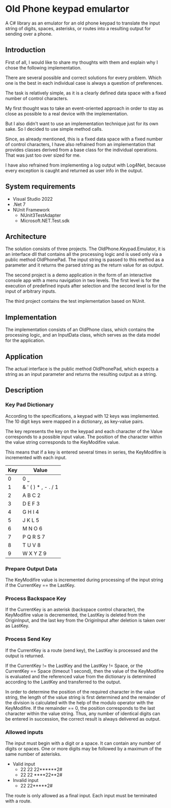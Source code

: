 # Old Phone keypad emulartor
A C# library as an emulator for an old phone keypad to translate the input string of digits, spaces, asterisks, or routes into a resulting output for sending over a phone.

## Introduction
First of all, I would like to share my thoughts with them and explain why I chose the following implementation. 

There are several possible and correct solutions for every problem. Which one is the best in each individual case is always a question of preferences. 

The task is relatively simple, as it is a clearly defined data space with a fixed number of control characters.

My first thought was to take an event-oriented approach in order to stay as close as possible to a real device with the implementation. 

But I also didn't want to use an implementation technique just for its own sake. So I decided to use simple method calls. 

Since, as already mentioned, this is a fixed data space with a fixed number of control characters, I have also refrained from an implementation that provides classes derived from a base class for the individual operations. That was just too over sized for me.

I have also refrained from implementing a log output with Log4Net, because every exception is caught and returned as user info in the output.

## System requirements
* Visual Studio 2022
* .Net 7
* NUnit Framework
  * NUnit3TestAdapter
  * Microsoft.NET.Test.sdk

## Architecture
The solution consists of three projects. The OldPhone.Keypad.Emulator, it is an interface dll that contains all the processing logic and is used only via a public method OldPhonePad. The input string is passed to this method as a parameter and it returns the parsed string as the return value for as output.

The second project is a demo application in the form of an interactive console app with a menu navigation in two levels. The first level is for the execution of predefined inputs after selection and the second level is for the input of arbitrary inputs.

The third project contains the test implementation based on NUnit.

## Implementation
The implementation consists of an OldPhone class, which contains the processing logic, and an InputData class, which serves as the data model for the application.

## Application
The actual interface is the public method OldPhonePad, which expects a string as an input parameter and returns the resulting output as a string.

## Description
### Key Pad Dictionary 
According to the specifications, a keypad with 12 keys was implemented. The 10 digit keys were mapped in a dictionary, as key-value pairs.

The key represents the key on the keypad and each character of the Value corresponds to a possible input value. The position of the character within the value string corresponds to the KeyModifire value.

This means that if a key is entered several times in series, the KeyModifire is incremented with each input.

| Key            | Value               |
|----------------|---------------------|
| 0              | 0 ˽                 |
| 1              | & ' ( ) * , - . / 1 |
| 2              | A B C 2             |
| 3              | D E F 3             |
| 4              | G H I 4             |
| 5              | J K L 5             |
| 6              | M N O 6             |
| 7              | P Q R S 7           |
| 8              | T U V 8             |
| 9              | W X Y Z 9           |

### Prepare Output Data
The KeyModifire value is incremented during processing of the input string if the CurrentKey == the LastKey.

### Process Backspace Key
If the CurrentKey is an asterisk (backspace control character), the KeyModifire value is decremented, the LastKey is deleted from the OriginInput, and the last key from the OriginInput after deletion is taken over as LastKey.

### Process Send Key
If the CurrentKey is a route (send key), the LastKey is processed and the output is returned.

If the CurrentKey != the LastKey and the LastKey != Space, or the CurrentKey == Space (timeout 1 second), then the value of the KeyModifire is evaluated and the referenced value from the dictionary is determined according to the LastKey and transferred to the output.

In order to determine the position of the required character in the value string, the length of the value string is first determined and the remainder of the division is calculated with the help of the modulo operator with the KeyModifire. If the remainder == 0, the position corresponds to the last character within the value string. Thus, any number of identical digits can be entered in succession, the correct result is always delivered as output.

### Allowed inputs
The input must begin with a digit or a space.
It can contain any number of digits or spaces.
One or more digits may be followed by a maximum of the same number of asterisks.

* Valid input
  * 22 22 22******2#
  * 22 22 ****22**2#
* Invalid input
  * 22 22*****2#
	
The route is only allowed as a final input. Each input must be terminated with a route.

